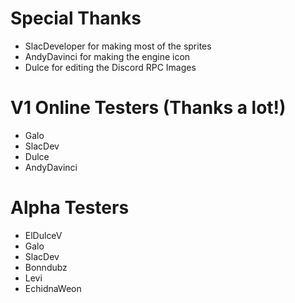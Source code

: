 # Special Thanks
- SlacDeveloper for making most of the sprites
- AndyDavinci for making the engine icon
- Dulce for editing the Discord RPC Images

# V1 Online Testers (Thanks a lot!)
- Galo
- SlacDev
- Dulce
- AndyDavinci

# Alpha Testers
- ElDulceV
- Galo
- SlacDev
- Bonndubz
- Levi
- EchidnaWeon